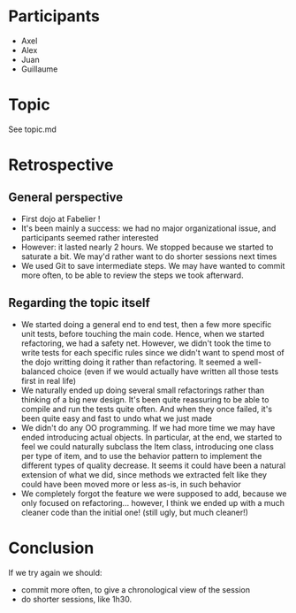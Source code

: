 Participants
============
* Axel
* Alex
* Juan
* Guillaume

Topic
=====
See topic.md

Retrospective
=============
General perspective
-------------------
* First dojo at Fabelier !
* It's been mainly a success: we had no major organizational issue, and participants seemed rather interested
* However: it lasted nearly 2 hours. We stopped because we started to saturate a bit. We may'd rather want to do shorter sessions next times
* We used Git to save intermediate steps. We may have wanted to commit more often, to be able to review the steps we took afterward.

Regarding the topic itself
--------------------------
* We started doing a general end to end test, then a few more specific unit tests, before touching the main code. Hence, when we started refactoring, we had a safety net. However, we didn't took the time to write tests for each specific rules since we didn't want to spend most of the dojo writting doing it rather than refactoring. It seemed a well-balanced choice (even if we would actually have written all those tests first in real life)
* We naturally ended up doing several small refactorings rather than thinking of a big new design. It's been quite reassuring to be able to compile and run the tests quite often. And when they once failed, it's been quite easy and fast to undo what we just made
* We didn't do any OO programming. If we had more time we may have ended introducing actual objects. In particular, at the end, we started to feel we could naturally subclass the Item class, introducing one class per type of item, and to use the behavior pattern to implement the different types of quality decrease. It seems it could have been a natural extension of what we did, since methods we extracted felt like they could have been moved more or less as-is, in such behavior
* We completely forgot the feature we were supposed to add, because we only focused on refactoring... however, I think we ended up with a much cleaner code than the initial one! (still ugly, but much cleaner!)

Conclusion
=========
If we try again we should:
* commit more often, to give a chronological view of the session
* do shorter sessions, like 1h30.
